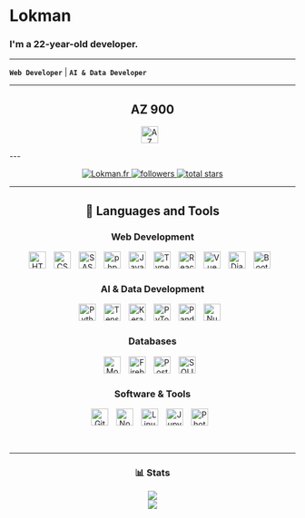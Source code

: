 # Lokman
### I'm a 22-year-old developer.
---

**`Web Developer`** | **`AI & Data Developer`**

---
<h2 align='center'>AZ 900</h2>
<p align="center">
   <img alt="AZ 900 certified" src="[https://cdn.jsdelivr.net/gh/devicons/devicon/icons/html5/html5-plain.svg](https://learn.microsoft.com/fr-fr/media/learn/certification/badges/microsoft-certified-fundamentals-badge.svg)" width="30" style="padding-right:10px;" />
</p>
---

<p align="center">
   <a href="https://lokman.fr">
      <img alt="Lokman.fr" src="https://img.shields.io/badge/Lokman.fr-c63b35?style=for-the-badge"/>
   </a>
   <a href="https://github.com/Loke-60000?tab=followers">
      <img alt="followers" title="Follow me on Github" src="https://custom-icon-badges.demolab.com/github/followers/Loke-60000?color=236ad3&labelColor=1155ba&style=for-the-badge&logo=person-add&label=Follow&logoColor=white"/>
   </a>
   <a href="https://github.com/Loke-60000?tab=repositories&sort=stargazers">
      <img alt="total stars" title="Total stars on GitHub" src="https://custom-icon-badges.demolab.com/github/stars/Loke-60000?color=55960c&style=for-the-badge&labelColor=488207&logo=star"/>
   </a>
</p>

---

<h2 align='center'>🧰 Languages and Tools</h2>

<h3 align='center'>Web Development</h3>

<p align="center">
   <img alt="HTML" src="https://cdn.jsdelivr.net/gh/devicons/devicon/icons/html5/html5-plain.svg" width="30" style="padding-right:10px;" />
   <img alt="CSS" src="https://cdn.jsdelivr.net/gh/devicons/devicon/icons/css3/css3-plain.svg" width="30" style="padding-right:10px;" />
   <img alt="SASS" src="https://cdn.jsdelivr.net/gh/devicons/devicon/icons/sass/sass-original.svg" width="30" style="padding-right:10px;" />
   <img alt="php" src="https://cdn.jsdelivr.net/gh/devicons/devicon/icons/php/php-original.svg" width="30" style="padding-right:10px;" />
   <img alt="JavaScript" src="https://cdn.jsdelivr.net/gh/devicons/devicon/icons/javascript/javascript-plain.svg" width="30" style="padding-right:10px;" />
   <img alt="TypeScript" src="https://cdn.jsdelivr.net/gh/devicons/devicon/icons/typescript/typescript-original.svg" width="30" style="padding-right:10px;" />
   <img alt="React" src="https://cdn.jsdelivr.net/gh/devicons/devicon/icons/react/react-original.svg" width="30" style="padding-right:10px;" />
   <img alt="Vue" src="https://cdn.jsdelivr.net/gh/devicons/devicon/icons/vuejs/vuejs-original.svg" width="30" style="padding-right:10px;" />
   <img alt="Django" src="https://cdn.jsdelivr.net/gh/devicons/devicon/icons/django/django-plain.svg" width="30" style="padding-right:10px;" />
   <img alt="Bootstrap" src="https://cdn.jsdelivr.net/gh/devicons/devicon/icons/bootstrap/bootstrap-original.svg" width="30" style="padding-right:10px;" />
</p>

<h3 align='center'>AI & Data Development</h3>

<p align="center">
   <img alt="Python" src="https://cdn.jsdelivr.net/gh/devicons/devicon/icons/python/python-plain.svg" width="30" style="padding-right:10px;" />
   <img alt="TensorFlow" src="https://cdn.jsdelivr.net/gh/devicons/devicon/icons/tensorflow/tensorflow-original.svg" width="30" style="padding-right:10px;" />
   <img alt="Keras" src="https://cdn.jsdelivr.net/gh/devicons/devicon/icons/keras/keras-original.svg" width="30" style="padding-right:10px;" />
   <img alt="PyTorch" src="https://cdn.jsdelivr.net/gh/devicons/devicon/icons/pytorch/pytorch-original.svg" width="30" style="padding-right:10px;" />
   <img alt="Pandas" src="https://cdn.jsdelivr.net/gh/devicons/devicon/icons/pandas/pandas-original.svg" width="30" style="padding-right:10px;" />
   <img alt="NumPy" src="https://cdn.jsdelivr.net/gh/devicons/devicon/icons/numpy/numpy-original.svg" width="30" style="padding-right:10px;" />
</p>

<h3 align='center'>Databases</h3>

<p align="center">
   <img alt="MongoDB" src="https://cdn.jsdelivr.net/gh/devicons/devicon/icons/mongodb/mongodb-plain.svg" width="30" style="padding-right:10px;" />
   <img alt="Firebase" src="https://cdn.jsdelivr.net/gh/devicons/devicon/icons/firebase/firebase-original.svg" width="30" style="padding-right:10px;" />
   <img alt="Postgresql" src="https://cdn.jsdelivr.net/gh/devicons/devicon/icons/postgresql/postgresql-plain.svg" width="30" style="padding-right:10px;" />
   <img alt="SQLITE" src="https://cdn.jsdelivr.net/gh/devicons/devicon/icons/sqlite/sqlite-original.svg" width="30" style="padding-right:10px;" />

</p>

<h3 align='center'>Software & Tools</h3>

<p align="center">
   <img alt="Git" src="https://cdn.jsdelivr.net/gh/devicons/devicon/icons/git/git-original.svg" width="30" style="padding-right:10px;" />
   <img alt="NodeJS" src="https://cdn.jsdelivr.net/gh/devicons/devicon/icons/nodejs/nodejs-original.svg" width="30" style="padding-right:10px;" />
   <img alt="Linux" src="https://cdn.jsdelivr.net/gh/devicons/devicon/icons/linux/linux-original.svg" width="30" style="padding-right:10px;" />
   <img alt="Jupyter" src="https://cdn.jsdelivr.net/gh/devicons/devicon/icons/jupyter/jupyter-original.svg" width="30" style="padding-right:10px;" />
   <img alt="Photoshop" src="https://cdn.jsdelivr.net/gh/devicons/devicon/icons/photoshop/photoshop-plain.svg" width="30" style="padding-right:10px;" />
</p>

<br />

---

<h3 align='center'>📊 Stats</h3>


<div align="center">
  <img src="https://github-readme-stats.vercel.app/api?username=Loke-60000&show_icons=true&theme=gruvbox" />
  <br>
  <a href="https://github.com/Loke-60000/github-readme-stats">
    <img src="https://github-readme-stats.vercel.app/api/top-langs/?username=Loke-60000&hide=html,css,scss,shell,tex&theme=gruvbox&layout=donut" />
  </a>
</div>
